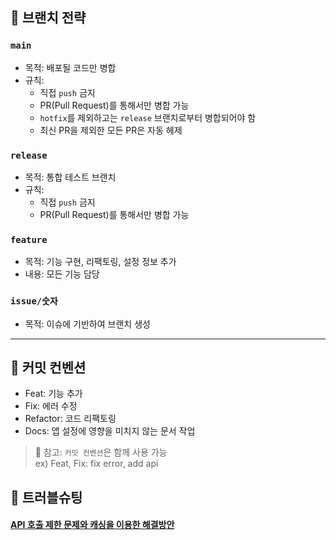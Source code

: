 ## 🌳 브랜치 전략

### `main`
- 목적: 배포될 코드만 병합
- 규칙:
  - 직접 `push` 금지
  - PR(Pull Request)를 통해서만 병합 가능
  - `hotfix`를 제외하고는 `release` 브랜치로부터 병합되어야 함
  - 최신 PR을 제외한 모든 PR은 자동 헤제

### `release`
- 목적: 통합 테스트 브랜치
- 규칙:
  - 직접 `push` 금지
  - PR(Pull Request)를 통해서만 병합 가능

### `feature`
- 목적: 기능 구현, 리팩토링, 설정 정보 추가
- 내용: 모든 기능 담당

### `issue/숫자`
- 목적: 이슈에 기반하여 브랜치 생성

---

## 📝 커밋 컨벤션

- Feat: 기능 추가
- Fix: 에러 수정
- Refactor: 코드 리팩토링
- Docs: 앱 설정에 영향을 미치지 않는 문서 작업

> 📌 참고: `커밋 컨벤션`은 함께 사용 가능<br/>
> ex) Feat, Fix: fix error, add api

## 🚀  트러블슈팅


#### [API 호출 제한 문제와 캐싱을 이용한 해결방안](https://daffy-molecule-d69.notion.site/API-2895b740caec454cb500090f68023c48?pvs=4)




